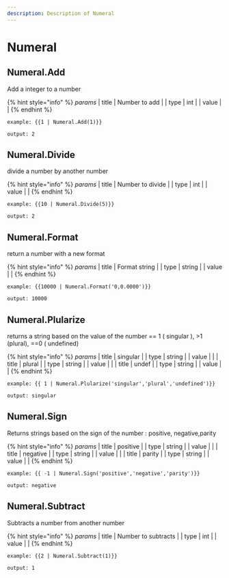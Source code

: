 ```yaml
---
description: Description of Numeral
---
```


# Numeral


## Numeral.Add
Add a integer to a number

{% hint style="info" %}
*params*
    | title | Number to add  |
    | type | int |
    | value |  |
{% endhint %}

```
example: {{1 | Numeral.Add(1)}}

output: 2
```
## Numeral.Divide
divide a number by another number

{% hint style="info" %}
*params*
    | title | Number to divide  |
    | type | int |
    | value |  |
{% endhint %}

```
example: {{10 | Numeral.Divide(5)}}

output: 2
```
## Numeral.Format
return a number with a new format

{% hint style="info" %}
*params*
    | title | Format string  |
    | type | string |
    | value |  |
{% endhint %}

```
example: {{10000 | Numeral.Format('0,0.0000')}}

output: 10000
```
## Numeral.Plularize
returns a string based on the value of the number &#x3D;&#x3D; 1 ( singular ), &gt;1 (plural), &#x3D;&#x3D;0 ( undefined)

{% hint style="info" %}
*params*
    | title | singular  |
    | type | string |
    | value |  |
    | title | plural  |
    | type | string |
    | value |  |
    | title | undef  |
    | type | string |
    | value |  |
{% endhint %}

```
example: {{ 1 | Numeral.Plularize('singular','plural','undefined')}}

output: singular
```
## Numeral.Sign
Returns strings based on the sign of the number : positive, negative,parity

{% hint style="info" %}
*params*
    | title | positive  |
    | type | string |
    | value |  |
    | title | negative  |
    | type | string |
    | value |  |
    | title | parity  |
    | type | string |
    | value |  |
{% endhint %}

```
example: {{ -1 | Numeral.Sign('positive','negative','parity')}}

output: negative
```
## Numeral.Subtract
Subtracts a number from another number

{% hint style="info" %}
*params*
    | title | Number to subtracts  |
    | type | int |
    | value |  |
{% endhint %}

```
example: {{2 | Numeral.Subtract(1)}}

output: 1
```



